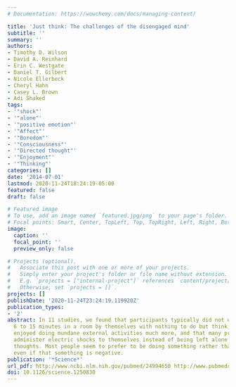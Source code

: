```yaml
---
# Documentation: https://wowchemy.com/docs/managing-content/

title: 'Just think: The challenges of the disengaged mind'
subtitle: ''
summary: ''
authors:
- Timothy D. Wilson
- David A. Reinhard
- Erin C. Westgate
- Daniel T. Gilbert
- Nicole Ellerbeck
- Cheryl Hahn
- Casey L. Brown
- Adi Shaked
tags: 
- '"shock"'
- '"alone"'
- '"positive emotion"'
- '"Affect"'
- '"Boredom"'
- '"Consciousness"'
- '"Directed thought"'
- '"Enjoyment"'
- '"Thinking"'
categories: []
date: '2014-07-01'
lastmod: 2020-11-24T18:24:19-05:00
featured: false
draft: false

# Featured image
# To use, add an image named `featured.jpg/png` to your page's folder.
# Focal points: Smart, Center, TopLeft, Top, TopRight, Left, Right, BottomLeft, Bottom, BottomRight.
image:
  caption: ''
  focal_point: ''
  preview_only: false

# Projects (optional).
#   Associate this post with one or more of your projects.
#   Simply enter your project's folder or file name without extension.
#   E.g. `projects = ["internal-project"]` references `content/project/deep-learning/index.md`.
#   Otherwise, set `projects = []`.
projects: []
publishDate: '2020-11-24T23:24:19.119920Z'
publication_types:
- '2'
abstract: In 11 studies, we found that participants typically did not enjoy spending
  6 to 15 minutes in a room by themselves with nothing to do but think, that they
  enjoyed doing mundane external activities much more, and that many preferred to
  administer electric shocks to themselves instead of being left alone with their
  thoughts. Most people seem to prefer to be doing something rather than nothing,
  even if that something is negative.
publication: '*Science*'
url_pdf: http://www.ncbi.nlm.nih.gov/pubmed/24994650 http://www.pubmedcentral.nih.gov/articlerender.fcgi?artid=PMC4330241
doi: 10.1126/science.1250830
---
```

